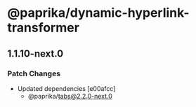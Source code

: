 # @paprika/dynamic-hyperlink-transformer

## 1.1.10-next.0
### Patch Changes

- Updated dependencies [e00afcc]
  - @paprika/tabs@2.2.0-next.0
